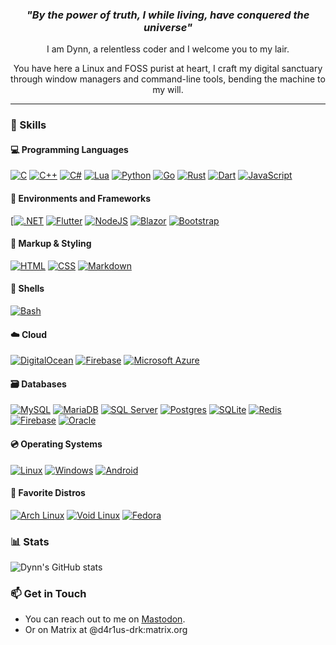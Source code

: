 <div id="header" align="center">
    <h3><i>"By the power of truth, I while living, have conquered the universe"</i></h3>
    <p>I am Dynn, a relentless coder and I welcome you to my lair.</p>
    <p>You have here a Linux and FOSS purist at heart, I craft my digital sanctuary through window managers and command-line tools, bending the machine to my will.</p>
</div>

---

### 🔧 Skills
#### 💻 Programming Languages

[![C](https://img.shields.io/badge/C-00599C?logo=c&logoColor=white)](#) [![C++](https://img.shields.io/badge/C++-%2300599C.svg?logo=c%2B%2B&logoColor=white)](#) [![C#](https://custom-icon-badges.demolab.com/badge/C%23-%23239120.svg?logo=cshrp&logoColor=white)](#) [![Lua](https://img.shields.io/badge/Lua-%232C2D72.svg?logo=lua&logoColor=white)](#) [![Python](https://img.shields.io/badge/Python-3776AB?logo=python&logoColor=fff)](#) [![Go](https://img.shields.io/badge/Go-%2300ADD8.svg?&logo=go&logoColor=white)](#) [![Rust](https://img.shields.io/badge/Rust-%23000000.svg?e&logo=rust&logoColor=white)](#) [![Dart](https://img.shields.io/badge/Dart-%230175C2.svg?logo=dart&logoColor=white)](#) [![JavaScript](https://img.shields.io/badge/JavaScript-F7DF1E?logo=javascript&logoColor=000)](#)

#### 🌳 Environments and Frameworks
[[![.NET](https://img.shields.io/badge/.NET-512BD4?logo=dotnet&logoColor=fff)](#) [![Flutter](https://img.shields.io/badge/Flutter-02569B?logo=flutter&logoColor=fff)](#) [![NodeJS](https://img.shields.io/badge/Node.js-6DA55F?logo=node.js&logoColor=white)](#) [![Blazor](https://img.shields.io/badge/Blazor-512BD4?logo=blazor&logoColor=fff)](#) [![Bootstrap](https://img.shields.io/badge/Bootstrap-7952B3?logo=bootstrap&logoColor=fff)](#)

#### 📝 Markup & Styling

[![HTML](https://img.shields.io/badge/HTML-%23E34F26.svg?logo=html5&logoColor=white)](#) [![CSS](https://img.shields.io/badge/CSS-1572B6?logo=css3&logoColor=fff)](#) [![Markdown](https://img.shields.io/badge/Markdown-%23000000.svg?logo=markdown&logoColor=white)](#) 

#### 🐌 Shells

[![Bash](https://img.shields.io/badge/Bash-4EAA25?logo=gnubash&logoColor=fff)](#) 

#### ☁️ Cloud

[![DigitalOcean](https://img.shields.io/badge/DigitalOcean-%230167ff.svg?logo=digitalOcean&logoColor=white)](#) [![Firebase](https://img.shields.io/badge/Firebase-039BE5?logo=Firebase&logoColor=white)](#) [![Microsoft Azure](https://custom-icon-badges.demolab.com/badge/Microsoft%20Azure-0089D6?logo=msazure&logoColor=white)](#)

#### 🗃️ Databases

[![MySQL](https://img.shields.io/badge/MySQL-4479A1?logo=mysql&logoColor=fff)](#) [![MariaDB](https://img.shields.io/badge/MariaDB-003545?logo=mariadb&logoColor=white)](#) [![SQL Server](https://img.shields.io/badge/Microsoft_SQL_Server-CC2927?logo=microsoft-sql-server&logoColor=fff)](#) [![Postgres](https://img.shields.io/badge/Postgres-%23316192.svg?logo=postgresql&logoColor=white)](#) [![SQLite](https://img.shields.io/badge/SQLite-%2307405e.svg?logo=sqlite&logoColor=white)](#) [![Redis](https://img.shields.io/badge/Redis-%23DD0031.svg?logo=redis&logoColor=white)](#) [![Firebase](https://img.shields.io/badge/Firebase-039BE5?logo=Firebase&logoColor=white)](#) [![Oracle](https://custom-icon-badges.demolab.com/badge/Oracle-F80000?logo=oracle&logoColor=fff)](#)

#### 💿 Operating Systems

[![Linux](https://img.shields.io/badge/Linux-FCC624?logo=linux&logoColor=black)](#) [![Windows](https://custom-icon-badges.demolab.com/badge/Windows-0078D6?logo=windows11&logoColor=white)](#) [![Android](https://img.shields.io/badge/Android-3DDC84?logo=android&logoColor=white)](#)

#### 🐧 Favorite Distros
[![Arch Linux](https://img.shields.io/badge/Arch%20Linux-1793D1?logo=arch-linux&logoColor=fff)](#) [![Void Linux](https://img.shields.io/badge/Void%20Linux-478061?logo=voidlinux&logoColor=fff)](#) [![Fedora](https://img.shields.io/badge/Fedora-51A2DA?logo=fedora&logoColor=fff)](#)

### 📊 Stats

![Dynn's GitHub stats](https://github-readme-stats.vercel.app/api?username=dynnian&show_icons=true&theme=onedark)

### 📫 Get in Touch

- You can reach out to me on [Mastodon](https://floss.social/@d4r1us_drk).
- Or on Matrix at @d4r1us-drk:matrix.org
